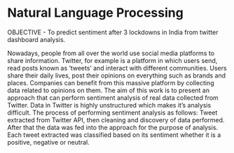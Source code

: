 # Natural Language Processing

OBJECTIVE - To predict sentiment after 3 lockdowns in India from twitter dashboard analysis.



Nowadays, people from all over the world use social media platforms to share information. Twitter, for example is a platform in which users send, read posts known as ‘tweets’ 
and interact with different communities. Users share their daily lives, post their opinions on everything such as brands and places. Companies can benefit from this massive 
platform by collecting data related to opinions on them. The aim of this work is to present an approach that can perform sentiment analysis of real data collected from Twitter. 
Data in Twitter is highly unstructured which makes it’s analysis difficult. The process of performing sentiment analysis as follows: Tweet extracted from Twitter API, 
then cleaning and discovery of data performed. After that the data was fed into the approach for the purpose of analysis. Each tweet extracted was classified based on its 
sentiment whether it is a positive, negative or neutral. 
